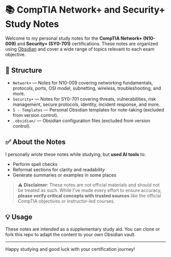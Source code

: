 # 📚 CompTIA Network+ and Security+ Study Notes

Welcome to my personal study notes for the **CompTIA Network+ (N10-009)** and **Security+ (SY0-701)** certifications. These notes are organized using [Obsidian](https://obsidian.md/) and cover a wide range of topics relevant to each exam objective.

## 📁 Structure

- `Network+` — Notes for N10-009 covering networking fundamentals, protocols, ports, OSI model, subnetting, wireless, troubleshooting, and more.
- `Security+` — Notes for SY0-701 covering threats, vulnerabilities, risk management, secure protocols, identity, incident response, and more.
- `5 - Templates` — Personal Obsidian templates for note-taking (excluded from version control).
- `.obsidian/` — Obsidian configuration files (excluded from version control).

## ✅ About the Notes

I personally wrote these notes while studying, but **used AI tools** to:

- Perform spell checks
- Reformat sections for clarity and readability
- Generate summaries or examples in some places

> ⚠️ **Disclaimer**: These notes are not official materials and should not be treated as such. While I've made every effort to ensure accuracy, **please verify critical concepts with trusted sources** like the official CompTIA objectives or instructor-led courses.

## 💡 Usage

These notes are intended as a supplementary study aid. You can clone or fork this repo to adapt the content to your own Obsidian vault.

---

Happy studying and good luck with your certification journey!
